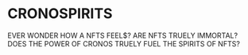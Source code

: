 # CRONOSPIRITS
EVER WONDER HOW A NFTS FEEL$? 
ARE NFTS TRUELY IMMORTAL?
DOES THE POWER OF CRONOS TRUELY FUEL THE SPIRITS OF NFTS?
